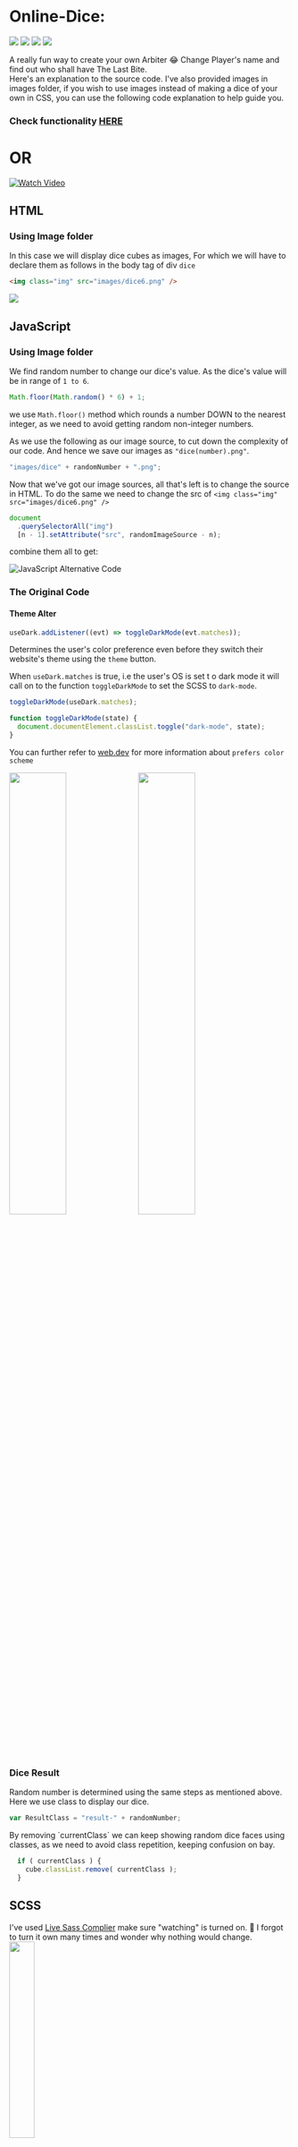 # Online-Dice:

![](https://img.shields.io/website-up-down-green-red/http/monip.org.svg)
![](https://img.shields.io/badge/HTML5-E34F26?style=for-the-badge&logo=html5&logoColor=white)
![](https://img.shields.io/badge/Sass-CC6699?style=for-the-badge&logo=sass&logoColor=white)
![](https://img.shields.io/badge/JavaScript-F7DF1E?style=for-the-badge&logo=javascript&logoColor=black)

A really fun way to create your own Arbiter 😂 Change Player's name and find out who shall have The Last Bite.</br>
Here's an explanation to the source code. I've also provided images in images folder, if you wish to use images instead of making a dice of your own in CSS, you can use the following code explanation to help guide you.

### Check functionality [HERE](https://sanjanastyles.github.io/online-dice/)
# OR
[![Watch Video](https://cdn.discordapp.com/attachments/833716260696489984/996320473816244274/unknown.png)](https://res.cloudinary.com/upwork-fp/video/upload/c_scale,w_1000,q_auto/v1657611370/profile/portfolio/1546501955135127552/n58l6i1vyolozup8upxx.mp4)

<div>

## HTML
### Using Image folder

In this case we will display dice cubes as images, For which we will have to declare them as follows in the body tag of div `dice` 

```html
<img class="img" src="images/dice6.png" />
```

![](https://media.discordapp.net/attachments/947060629066354689/993820631034494996/unknown.png)


</div>

<div>

## JavaScript

### Using Image folder

<p>

We find random number to change our dice's value. As the dice's value will be in range of `1 to 6`.

```js
Math.floor(Math.random() * 6) + 1;
```

we use `Math.floor()` method which rounds a number DOWN to the nearest integer, as we need to avoid getting random non-integer numbers.

</p>
<p>

As we use the following as our image source, to cut down the complexity of our code. And hence we save our images as `"dice(number).png"`.

```js
"images/dice" + randomNumber + ".png";
```

</p>
<p>

Now that we've got our image sources, all that's left is to change the source in HTML. To do the same we need to change the src of `<img class="img" src="images/dice6.png" />`

```js
document
  .querySelectorAll("img")
  [n - 1].setAttribute("src", randomImageSource - n);
```

</p>
combine them all to get:

![JavaScript Alternative Code](https://cdn.discordapp.com/attachments/947060629066354689/993809785197703288/unknown.png)

### The Original Code

#### Theme Alter

```js
useDark.addListener((evt) => toggleDarkMode(evt.matches));
```

Determines the user's color preference even before they switch their website's theme using the `theme` button.

When `useDark.matches` is true, i.e the user's OS is set t o dark mode it will call on to the function  `toggleDarkMode` to set the SCSS to `dark-mode`. 

```js
toggleDarkMode(useDark.matches);

function toggleDarkMode(state) {
  document.documentElement.classList.toggle("dark-mode", state);
}
```
You can further refer to [web.dev](https://web.dev/prefers-color-scheme/) for more information about `prefers color scheme`

<img src="https://cdn.discordapp.com/attachments/947060629066354689/993829602394918963/unknown.png" style="width: 45%;"/> <img src="https://cdn.discordapp.com/attachments/947060629066354689/993829715175538718/unknown.png" style="width: 45%;"/>

### Dice Result

<p> Random number is determined using the same steps as mentioned above. Here we use class to display our dice. </p>

```js
var ResultClass = "result-" + randomNumber;
```

<p>By removing `currentClass` we can keep showing random dice faces using classes, as we need to avoid class repetition, keeping confusion on bay. </p>

````js
  if ( currentClass ) {
    cube.classList.remove( currentClass );
  }
````
</div>

<div>

## SCSS
I've used [Live Sass Complier](https://marketplace.visualstudio.com/items?itemName=glenn2223.live-sass) make sure "watching" is turned on. 🤫 I forgot to turn it own many times and wonder why nothing would change.
</br><img src="https://cdn.discordapp.com/attachments/947060629066354689/993882750291550308/unknown.png" style="width: 30%">
```
Id: glenn2223.live-sass
Description: Compile Sass or Scss to CSS at realtime.
Version: 5.4.0
Publisher: Glenn Marks`
```

### Images Folder
<p>I hope you can figure styling for  dices using IMAGES FOLDER. But a PS: A survey states that most people like their images little less popped when using dark mode. A trick to do that is using the following in my opinion. Good Luck.</p>

```scss
img:not([src*='.svg']) {
  filter: var(--image-filter);
}
```

### Original Code

As we've seen in the JavaScript part, we are going to display the resulted dice face using a class namely `result- + random number`. To give a `3D` effect to or dices. 

```scss
transform-style: preserve-3d;
transform: translateZ(-100px);
  ```

</div>

Consider Following </br>
<a href="https://github.com/sanjanastyles"><img src="https://img.shields.io/badge/GitHub-100000?style=for-the-badge&logo=github&logoColor=white"></a>
<a href="https://www.linkedin.com/in/sanjana-mondal-6b727b1aa/"><img src="https://img.shields.io/badge/LinkedIn-0077B5?style=for-the-badge&logo=linkedin&logoColor=white"></a>
